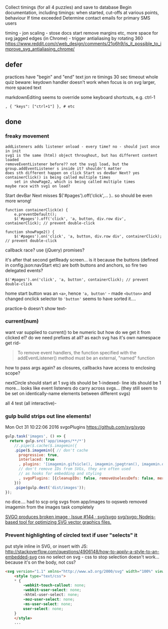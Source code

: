 
Collect timings (for all 4 puzzles) and save to database
Begin documentation, including timings: when started,  cut-offs at various points, behaviour If time exceeded
Determine contact emails for primary SMS users

timing - jon
scaling - stose
docs start
remove margins etc, more space for svg
jagged edges (in Chrome) - trigger antialiasing by rotating 360 https://www.reddit.com/r/web_design/comments/21o6h9/is_it_possible_to_improve_svg_antialiasing_chrome/

## defer

practices have "begin" and "end" text
jon re timings
    30 sec timeout whole quiz
beware: keydown handler doesn't work when focus is on svg
larger, more spaced text

markdownEditing seems to override some keyboard shortcuts, e.g. ctrl-1

    , { "keys": ["ctrl+1"] }, # etc

## done

### freaky movement

    addListeners adds listener onload - every time? no - should just once in init
    svg1 is the same (html) object throughout, but has different content loaded
    removeEventListener before?? not the svg1 load, but the group.addEventListener s inside it? shouldn't matter
    does sth different happen on click Start vs devBar Next? yes
    containerClick() is being called multiple times
        set in showPage2, which is being called multiple times
    maybe race with svg1 on load?
Start
devBar Next
    misses $('#pages').off('click',... ).. so should be even more wrong!

    function containerClick(e) {
        e.preventDefault();
        $('#pages').off('click', 'a, button, div.row div', containerClick); // prevent double-click

    function showPage2() {
        $('#pages').on('click', 'a, button, div.row div', containerClick); // prevent double-click

callback race?
use (jQuery) promises?

it's after that second getReady screen...
is it because the buttons (defined in config.json:navStart etc) are both buttons and anchors, so fire two delegated events? 
    
    $('#pages').on('click', 'a, button', containerClick); // prevent double-click

home start button was an `<a>`, hence `'a, button'` - made `<button>` and changed onclick selector to `'button'`
seems to have sorted it....

practice-b doesn't show text-

### current(num)

want var supplied to current() to be numeric
    but how do we get it from clicked el?
    do we need prefixes at all? as each svg has it's own namespace get rid-

>To remove event handlers, the function specified with the addEventListener() method must be an external, "named" function

how to pass args again?
as closures, callbacks have access to enclosing scope?

nextCircle should start at 1
svg ids should be 1-indexed-
line ids should be 1 more...
looks like event listeners do carry across svgs... (they still seem to be set on identically-name elements between different svgs)

all 4 test (all interactive)-

### gulp build strips out line elements!

Mon Oct 31 10:22:06 2016
svgoPlugins https://github.com/svg/svgo

```js
gulp.task('images', () => {
  return gulp.src('app/images/**/*')
    //.pipe($.cache($.imagemin({
    .pipe($.imagemin({ // don't cache
      progressive: true,
      interlaced: true
      , plugins: '[imagemin.gifsicle(), imagemin.jpegtran(), imagemin.optipng()]' // no imagemin.svgo()
      // don't remove IDs from SVGs, they are often used
      // as hooks for embedding and styling
      , svgoPlugins: [{cleanupIDs: false, removeUselessDefs: false, mergePaths: false, removeUnknownsAndDefaults: false}]
    }))
    .pipe(gulp.dest('dist/images'));
});
```

no dice.... had to scp orig svgs from app/images to oqsweb
removed imagemin from the images task completely

[SVGO produces broken image · Issue #144 · svg/svgo](https://github.com/svg/svgo/issues/144)
[svg/svgo: Nodejs-based tool for optimizing SVG vector graphics files.](https://github.com/svg/svgo#what-it-can-do)


### Prevent highlighting of circled text if user "selects" it

put style inline in SVG, or insert with JS: http://stackoverflow.com/questions/4906148/how-to-apply-a-style-to-an-embedded-svg
css no select on svg - css to stop selection doesn't work... because it's on the body, not css?

```html
<svg version="1.1" xmlns="http://www.w3.org/2000/svg" width="100%" viewBox="0 0 600 600">
    <style type="text/css">
    * {
        -webkit-touch-callout: none;
        -webkit-user-select: none;
        -khtml-user-select: none;
        -moz-user-select: none;
        -ms-user-select: none;
        user-select: none;
    }
    </style>
    ...
```

